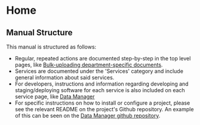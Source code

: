 # Home

## Manual Structure

This manual is structured as follows:

* Regular, repeated actions are documented step-by-step in the top level pages, like [Bulk-uploading department-specific documents](operations/adding-modifying-information-on-the-site/bulk-uploading-department-specific-documents.md).
* Services are documented under the 'Services' category and include general information about said services.
* For developers, instructions and information regarding developing and staging/deploying software for each service is also included on each service page, like [Data Manager](services/vulekamali-data-manager/)
* For specific instructions on how to install or configure a project, please see the relevant README on the project's Github repository. An example of this can be seen on the [Data Manager github repository](https://github.com/OpenUpSA/vulekamali-datamanager).



